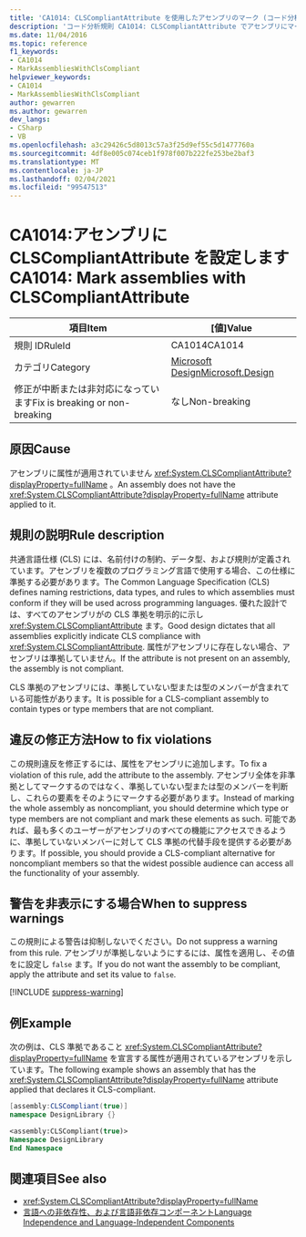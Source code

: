 ```yaml
---
title: 'CA1014: CLSCompliantAttribute を使用したアセンブリのマーク (コード分析)'
description: 'コード分析規則 CA1014: CLSCompliantAttribute でアセンブリにマークを付ける方法について説明します。'
ms.date: 11/04/2016
ms.topic: reference
f1_keywords:
- CA1014
- MarkAssembliesWithClsCompliant
helpviewer_keywords:
- CA1014
- MarkAssembliesWithClsCompliant
author: gewarren
ms.author: gewarren
dev_langs:
- CSharp
- VB
ms.openlocfilehash: a3c29426c5d8013c57a3f25d9ef55c5d1477760a
ms.sourcegitcommit: 4df8e005c074ceb1f978f007b222fe253be2baf3
ms.translationtype: MT
ms.contentlocale: ja-JP
ms.lasthandoff: 02/04/2021
ms.locfileid: "99547513"
---
```

# <a name="ca1014-mark-assemblies-with-clscompliantattribute"></a><span data-ttu-id="3ff1f-103">CA1014:アセンブリに CLSCompliantAttribute を設定します</span><span class="sxs-lookup"><span data-stu-id="3ff1f-103">CA1014: Mark assemblies with CLSCompliantAttribute</span></span>

| <span data-ttu-id="3ff1f-104">項目</span><span class="sxs-lookup"><span data-stu-id="3ff1f-104">Item</span></span>                                     | <span data-ttu-id="3ff1f-105">[値]</span><span class="sxs-lookup"><span data-stu-id="3ff1f-105">Value</span></span>            |
|------------------------------------------|------------------|
| <span data-ttu-id="3ff1f-106">規則 ID</span><span class="sxs-lookup"><span data-stu-id="3ff1f-106">RuleId</span></span>                                   | <span data-ttu-id="3ff1f-107">CA1014</span><span class="sxs-lookup"><span data-stu-id="3ff1f-107">CA1014</span></span>           |
| <span data-ttu-id="3ff1f-108">カテゴリ</span><span class="sxs-lookup"><span data-stu-id="3ff1f-108">Category</span></span>                                 | [<span data-ttu-id="3ff1f-109">Microsoft Design</span><span class="sxs-lookup"><span data-stu-id="3ff1f-109">Microsoft.Design</span></span>](design-warnings.md) |
| <span data-ttu-id="3ff1f-110">修正が中断または非対応になっています</span><span class="sxs-lookup"><span data-stu-id="3ff1f-110">Fix is breaking or non-breaking</span></span> | <span data-ttu-id="3ff1f-111">なし</span><span class="sxs-lookup"><span data-stu-id="3ff1f-111">Non-breaking</span></span>     |

## <a name="cause"></a><span data-ttu-id="3ff1f-112">原因</span><span class="sxs-lookup"><span data-stu-id="3ff1f-112">Cause</span></span>

<span data-ttu-id="3ff1f-113">アセンブリに属性が適用されていません <xref:System.CLSCompliantAttribute?displayProperty=fullName> 。</span><span class="sxs-lookup"><span data-stu-id="3ff1f-113">An assembly does not have the <xref:System.CLSCompliantAttribute?displayProperty=fullName> attribute applied to it.</span></span>

## <a name="rule-description"></a><span data-ttu-id="3ff1f-114">規則の説明</span><span class="sxs-lookup"><span data-stu-id="3ff1f-114">Rule description</span></span>

<span data-ttu-id="3ff1f-115">共通言語仕様 (CLS) には、名前付けの制約、データ型、および規則が定義されています。アセンブリを複数のプログラミング言語で使用する場合、この仕様に準拠する必要があります。</span><span class="sxs-lookup"><span data-stu-id="3ff1f-115">The Common Language Specification (CLS) defines naming restrictions, data types, and rules to which assemblies must conform if they will be used across programming languages.</span></span> <span data-ttu-id="3ff1f-116">優れた設計では、すべてのアセンブリがの CLS 準拠を明示的に示し <xref:System.CLSCompliantAttribute> ます。</span><span class="sxs-lookup"><span data-stu-id="3ff1f-116">Good design dictates that all assemblies explicitly indicate CLS compliance with <xref:System.CLSCompliantAttribute>.</span></span> <span data-ttu-id="3ff1f-117">属性がアセンブリに存在しない場合、アセンブリは準拠していません。</span><span class="sxs-lookup"><span data-stu-id="3ff1f-117">If the attribute is not present on an assembly, the assembly is not compliant.</span></span>

<span data-ttu-id="3ff1f-118">CLS 準拠のアセンブリには、準拠していない型または型のメンバーが含まれている可能性があります。</span><span class="sxs-lookup"><span data-stu-id="3ff1f-118">It is possible for a CLS-compliant assembly to contain types or type members that are not compliant.</span></span>

## <a name="how-to-fix-violations"></a><span data-ttu-id="3ff1f-119">違反の修正方法</span><span class="sxs-lookup"><span data-stu-id="3ff1f-119">How to fix violations</span></span>

<span data-ttu-id="3ff1f-120">この規則違反を修正するには、属性をアセンブリに追加します。</span><span class="sxs-lookup"><span data-stu-id="3ff1f-120">To fix a violation of this rule, add the attribute to the assembly.</span></span> <span data-ttu-id="3ff1f-121">アセンブリ全体を非準拠としてマークするのではなく、準拠していない型または型のメンバーを判断し、これらの要素をそのようにマークする必要があります。</span><span class="sxs-lookup"><span data-stu-id="3ff1f-121">Instead of marking the whole assembly as noncompliant, you should determine which type or type members are not compliant and mark these elements as such.</span></span> <span data-ttu-id="3ff1f-122">可能であれば、最も多くのユーザーがアセンブリのすべての機能にアクセスできるように、準拠していないメンバーに対して CLS 準拠の代替手段を提供する必要があります。</span><span class="sxs-lookup"><span data-stu-id="3ff1f-122">If possible, you should provide a CLS-compliant alternative for noncompliant members so that the widest possible audience can access all the functionality of your assembly.</span></span>

## <a name="when-to-suppress-warnings"></a><span data-ttu-id="3ff1f-123">警告を非表示にする場合</span><span class="sxs-lookup"><span data-stu-id="3ff1f-123">When to suppress warnings</span></span>

<span data-ttu-id="3ff1f-124">この規則による警告は抑制しないでください。</span><span class="sxs-lookup"><span data-stu-id="3ff1f-124">Do not suppress a warning from this rule.</span></span> <span data-ttu-id="3ff1f-125">アセンブリが準拠しないようにするには、属性を適用し、その値をに設定し `false` ます。</span><span class="sxs-lookup"><span data-stu-id="3ff1f-125">If you do not want the assembly to be compliant, apply the attribute and set its value to `false`.</span></span>

[!INCLUDE [suppress-warning](../../../../includes/code-analysis/suppress-warning.md)]

## <a name="example"></a><span data-ttu-id="3ff1f-126">例</span><span class="sxs-lookup"><span data-stu-id="3ff1f-126">Example</span></span>

<span data-ttu-id="3ff1f-127">次の例は、CLS 準拠であること <xref:System.CLSCompliantAttribute?displayProperty=fullName> を宣言する属性が適用されているアセンブリを示しています。</span><span class="sxs-lookup"><span data-stu-id="3ff1f-127">The following example shows an assembly that has the <xref:System.CLSCompliantAttribute?displayProperty=fullName> attribute applied that declares it CLS-compliant.</span></span>

```csharp
[assembly:CLSCompliant(true)]
namespace DesignLibrary {}
```

```vb
<assembly:CLSCompliant(true)>
Namespace DesignLibrary
End Namespace
```

## <a name="see-also"></a><span data-ttu-id="3ff1f-128">関連項目</span><span class="sxs-lookup"><span data-stu-id="3ff1f-128">See also</span></span>

- <xref:System.CLSCompliantAttribute?displayProperty=fullName>
- [<span data-ttu-id="3ff1f-129">言語への非依存性、および言語非依存コンポーネント</span><span class="sxs-lookup"><span data-stu-id="3ff1f-129">Language Independence and Language-Independent Components</span></span>](../../../standard/language-independence-and-language-independent-components.md)
